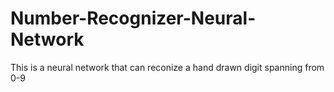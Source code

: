 # Number-Recognizer-Neural-Network
This is a neural network that can reconize a hand drawn digit spanning from 0-9
